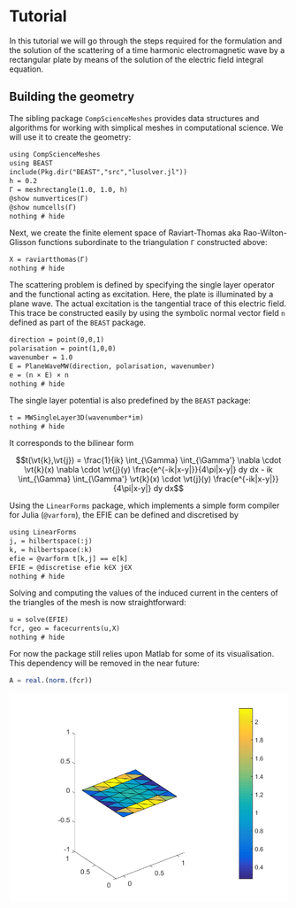 # Tutorial

```math
\newcommand{\vt}[1]{\boldsymbol{#1}}
\newcommand{\uv}[1]{\hat{\boldsymbol{#1}}}
\newcommand{\arr}[1]{\mathsf{#1}}
\newcommand{\mat}[1]{\boldsymbol{\mathsf{#1}}}
```

In this tutorial we will go through the steps required for the formulation and the solution of the scattering of a time harmonic electromagnetic wave by a rectangular plate by means of the solution of the electric field integral equation.

## Building the geometry

The sibling package `CompScienceMeshes` provides data structures and algorithms for working with simplical meshes in computational science. We will use it to create the geometry:

```@example 1
using CompScienceMeshes
using BEAST
include(Pkg.dir("BEAST","src","lusolver.jl"))
h = 0.2
Γ = meshrectangle(1.0, 1.0, h)
@show numvertices(Γ)
@show numcells(Γ)
nothing # hide
```

Next, we create the finite element space of Raviart-Thomas aka Rao-Wilton-Glisson functions subordinate to the triangulation `Γ` constructed above:

```@example 1
X = raviartthomas(Γ)
nothing # hide
```

The scattering problem is defined by specifying the single layer operator and the functional acting as excitation. Here, the plate is illuminated by a plane wave. The actual excitation is the tangential trace of this electric field. This trace be constructed easily by using the symbolic normal vector field `n` defined as part of the `BEAST` package.

```@example 1
direction = point(0,0,1)
polarisation = point(1,0,0)
wavenumber = 1.0
E = PlaneWaveMW(direction, polarisation, wavenumber)
e = (n × E) × n
nothing # hide
```

The single layer potential is also predefined by the `BEAST` package:

```@example 1
t = MWSingleLayer3D(wavenumber*im)
nothing # hide
```

It corresponds to the bilinear form

```math
t(\vt{k},\vt{j}) = \frac{1}{ik} \int_{\Gamma} \int_{\Gamma'} \nabla \cdot \vt{k}(x) \nabla \cdot \vt{j}(y) \frac{e^{-ik|x-y|}}{4\pi|x-y|} dy dx - ik \int_{\Gamma} \int_{\Gamma'} \vt{k}(x) \cdot \vt{j}(y) \frac{e^{-ik|x-y|}}{4\pi|x-y|} dy dx
```

Using the `LinearForms` package, which implements a simple form compiler for Julia (`@varform`), the EFIE can be defined and discretised by

```@example 1
using LinearForms
j, = hilbertspace(:j)
k, = hilbertspace(:k)
efie = @varform t[k,j] == e[k]
EFIE = @discretise efie k∈X j∈X
nothing # hide
```
Solving and computing the values of the induced current in the centers of the triangles of the mesh is now straightforward:

```@example 1
u = solve(EFIE)
fcr, geo = facecurrents(u,X)
nothing # hide
```

For now the package still relies upon Matlab for some of its visualisation. This dependency will be removed in the near future:

```julia
A = real.(norm.(fcr))
```

![](assets/facecurrents.png)
